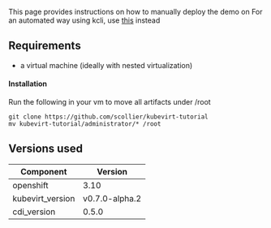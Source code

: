 This page provides instructions on how to manually deploy the demo on 
For an automated way using kcli, use [this](kcli/README.md) instead

## Requirements

- a virtual machine (ideally with nested virtualization)

#### Installation 

Run the following in your vm to move all artifacts under /root

```
git clone https://github.com/scollier/kubevirt-tutorial
mv kubevirt-tutorial/administrator/* /root
```

## Versions used

| Component        | Version                  |
|------------------|--------------------------|
|openshift         | 3.10                     |
|kubevirt_version  | v0.7.0-alpha.2           |
|cdi_version       | 0.5.0                    |
